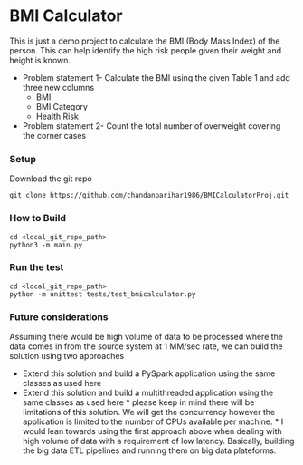 BMI Calculator 
=============

This is just a demo project to calculate the BMI (Body Mass Index) of the person. This can help identify the high risk people given their weight and height is known.
* Problem statement 1- Calculate the BMI using the given Table 1 and add three new columns
  * BMI 
  * BMI Category 
  * Health Risk
* Problem statement 2- Count the total number of overweight covering the corner cases

###  Setup
Download the git repo
```
git clone https://github.com/chandanparihar1986/BMICalculatorProj.git
```


###  How to Build
```
cd <local_git_repo_path>
python3 -m main.py
```

###  Run the test
```
cd <local_git_repo_path>
python -m unittest tests/test_bmicalculator.py 
```

###  Future considerations
Assuming there would be high volume of data to be processed where the data comes in from the source system at 1 MM/sec rate, we can build the solution
using two approaches
* Extend this solution and build a PySpark application using the same classes as used here
* Extend this solution and build a multithreaded application using the same classes as used here
        * please keep in mind there will be limitations of this solution. We will get the concurrency 
            however the application is limited to the number of CPUs available per machine.
        * I would lean towards using the first approach above when dealing with high volume of data with a requirement of low latency.
            Basically, building the big data ETL pipelines and running them on big data plateforms.


